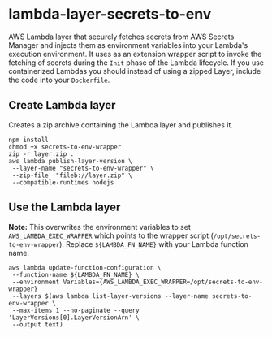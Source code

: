 # lambda-layer-secrets-to-env
AWS Lambda layer that securely fetches secrets from AWS Secrets Manager and injects them as environment variables into your Lambda's execution environment.
It uses as an extension wrapper script to invoke the fetching of secrets during the `Init` phase of the Lambda lifecycle.
If you use containerized Lambdas you should instead of using a zipped Layer, include the code into your `Dockerfile`.

## Create Lambda layer
Creates a zip archive containing the Lambda layer and publishes it.
```
npm install
chmod +x secrets-to-env-wrapper
zip -r layer.zip .
aws lambda publish-layer-version \
 --layer-name "secrets-to-env-wrapper" \
 --zip-file  "fileb://layer.zip" \
 --compatible-runtimes nodejs
```

## Use the Lambda layer
**Note:** This overwrites the environment variables to set `AWS_LAMBDA_EXEC_WRAPPER` which points to the wrapper script (`/opt/secrets-to-env-wrapper`).
Replace `${LAMBDA_FN_NAME}` with your Lambda function name.

```
aws lambda update-function-configuration \
 --function-name ${LAMBDA_FN_NAME} \
 --environment Variables={AWS_LAMBDA_EXEC_WRAPPER=/opt/secrets-to-env-wrapper}
 --layers $(aws lambda list-layer-versions --layer-name secrets-to-env-wrapper \
 --max-items 1 --no-paginate --query 'LayerVersions[0].LayerVersionArn' \
 --output text)
```